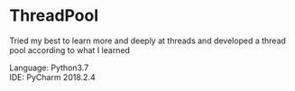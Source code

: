 # ThreadPool

Tried my best to learn more and deeply at threads and developed a thread pool according to what I learned  

Language: Python3.7  
IDE: PyCharm 2018.2.4
